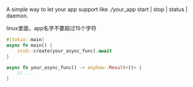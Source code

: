 
A simple way to let your app support like ./your_app start | stop | status | daemon.

linux里面，app名字不要超过15个字符

```rust
#[tokio::main]
async fn main() {
    sssd::create(your_async_func).await
}

async fn your_async_func() -> anyhow::Result<()> {
    // ...
}
```